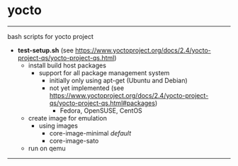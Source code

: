 # yocto

---

bash scripts for yocto project

 + **test-setup.sh** (see <https://www.yoctoproject.org/docs/2.4/yocto-project-qs/yocto-project-qs.html>)
   + install build host packages
       + support for all package management system           
           + initially only using apt-get (Ubuntu and Debian)
           + not yet implemented (see <https://www.yoctoproject.org/docs/2.4/yocto-project-qs/yocto-project-qs.html#packages>)
             + Fedora, OpenSUSE, CentOS
   + create image for emulation
       + using images
           + core-image-minimal *default*
           + core-image-sato
   + run on qemu

---
